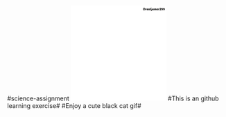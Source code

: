 #science-assignment
![Logo](cat-meow.gif)
#This is an github learning exercise#
#Enjoy a cute black cat gif#
